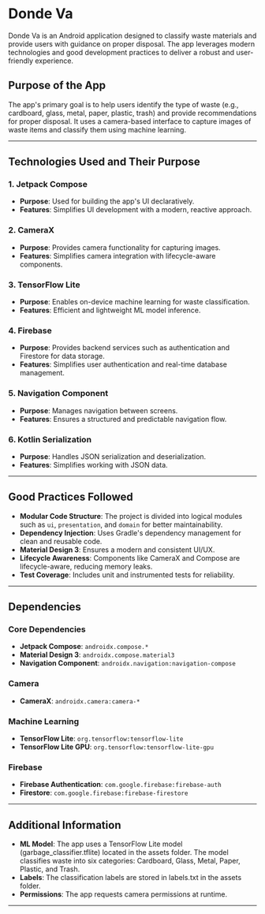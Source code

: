 # Donde Va

Donde Va is an Android application designed to classify waste materials and provide users with guidance on proper disposal. The app leverages modern technologies and good development practices to deliver a robust and user-friendly experience.

## Purpose of the App

The app's primary goal is to help users identify the type of waste (e.g., cardboard, glass, metal, paper, plastic, trash) and provide recommendations for proper disposal. It uses a camera-based interface to capture images of waste items and classify them using machine learning.

---

## Technologies Used and Their Purpose

### 1. **Jetpack Compose**
   - **Purpose**: Used for building the app's UI declaratively.
   - **Features**: Simplifies UI development with a modern, reactive approach.

### 2. **CameraX**
   - **Purpose**: Provides camera functionality for capturing images.
   - **Features**: Simplifies camera integration with lifecycle-aware components.

### 3. **TensorFlow Lite**
   - **Purpose**: Enables on-device machine learning for waste classification.
   - **Features**: Efficient and lightweight ML model inference.

### 4. **Firebase**
   - **Purpose**: Provides backend services such as authentication and Firestore for data storage.
   - **Features**: Simplifies user authentication and real-time database management.

### 5. **Navigation Component**
   - **Purpose**: Manages navigation between screens.
   - **Features**: Ensures a structured and predictable navigation flow.

### 6. **Kotlin Serialization**
   - **Purpose**: Handles JSON serialization and deserialization.
   - **Features**: Simplifies working with JSON data.

---

## Good Practices Followed

- **Modular Code Structure**: The project is divided into logical modules such as `ui`, `presentation`, and `domain` for better maintainability.
- **Dependency Injection**: Uses Gradle's dependency management for clean and reusable code.
- **Material Design 3**: Ensures a modern and consistent UI/UX.
- **Lifecycle Awareness**: Components like CameraX and Compose are lifecycle-aware, reducing memory leaks.
- **Test Coverage**: Includes unit and instrumented tests for reliability.

---

## Dependencies

### Core Dependencies
- **Jetpack Compose**: `androidx.compose.*`
- **Material Design 3**: `androidx.compose.material3`
- **Navigation Component**: `androidx.navigation:navigation-compose`

### Camera
- **CameraX**: `androidx.camera:camera-*`

### Machine Learning
- **TensorFlow Lite**: `org.tensorflow:tensorflow-lite`
- **TensorFlow Lite GPU**: `org.tensorflow:tensorflow-lite-gpu`

### Firebase
- **Firebase Authentication**: `com.google.firebase:firebase-auth`
- **Firestore**: `com.google.firebase:firebase-firestore`

---

## Additional Information
- **ML Model**: The app uses a TensorFlow Lite model (garbage_classifier.tflite) located in the assets folder. The model classifies waste into six categories: Cardboard, Glass, Metal, Paper, Plastic, and Trash.
- **Labels**: The classification labels are stored in labels.txt in the assets folder.
- **Permissions**: The app requests camera permissions at runtime.

---
